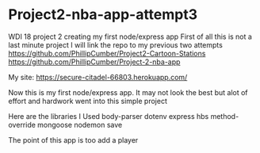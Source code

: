 # Project2-nba-app-attempt3
WDI 18 project 2 creating my first node/express app
First of all this is not a last minute project I will link the repo to my previous two attempts
https://github.com/PhillipCumber/Project2-Cartoon-Stations
https://github.com/PhillipCumber/Project-2-nba-app

My site: https://secure-citadel-66803.herokuapp.com/

Now this is my first node/express app. It may not look the best but alot of effort and hardwork went into this simple project

Here are the libraries I Used
    body-parser
    dotenv
    express
    hbs
    method-override
    mongoose
    nodemon
    save

The point of this app is too add a player
